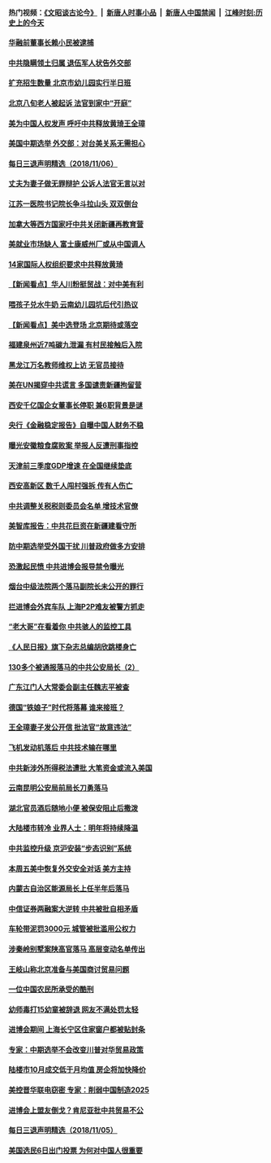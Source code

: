 #### 热门视频：[《文昭谈古论今》](https://github.com/gfw-breaker/wenzhao/blob/master/README.md?t=11070933) &nbsp;|&nbsp; [新唐人时事小品](https://github.com/gfw-breaker/ntdtv-comedy/blob/master/README.md?t=11070933) &nbsp;|&nbsp; [新唐人中国禁闻](https://github.com/gfw-breaker/ntdtv-news/blob/master/README.md?t=11070933) &nbsp;|&nbsp; [江峰时刻:历史上的今天](https://github.com/gfw-breaker/today-in-history/blob/master/README.md?t=11070933) 


#### [华融前董事长赖小民被逮捕](../pages/nsc413/n10835302.md?t=11070933) 

#### [中共隐瞒领土归属 退伍军人状告外交部](../pages/nsc413/n10834882.md?t=11070933) 

#### [扩充招生数量 北京市幼儿园实行半日班](../pages/nsc413/n10834665.md?t=11070933) 

#### [北京八旬老人被起诉 法官到家中“开庭”](../pages/nsc413/n10833072.md?t=11070933) 


#### [美为中国人权发声 呼吁中共释放黄琦王全璋](../pages/nsc413/n10834931.md?t=11070933) 

#### [美国中期选举 外交部：对台美关系无需担心](../pages/nsc413/n10834857.md?t=11070933) 

#### [每日三退声明精选（2018/11/06）](../pages/nsc413/n10834887.md?t=11070933) 

#### [丈夫为妻子做无罪辩护 公诉人法官无言以对](../pages/nsc413/n10615719.md?t=11070933) 

#### [江苏一医院书记院长争斗拉山头 双双倒台](../pages/nsc413/n10834464.md?t=11070933) 

#### [加拿大等西方国家吁中共关闭新疆再教育营](../pages/nsc413/n10834418.md?t=11070933) 

#### [美就业市场缺人 富士康威州厂或从中国调人](../pages/nsc413/n10834510.md?t=11070933) 

#### [14家国际人权组织要求中共释放黄琦](../pages/nsc413/n10834157.md?t=11070933) 

#### [【新闻看点】华人川粉挺贸战：对中美有利](../pages/nsc413/n10834109.md?t=11070933) 

#### [喂孩子兑水牛奶 云南幼儿园坑后代引热议](../pages/nsc413/n10834409.md?t=11070933) 

#### [【新闻看点】美中选登场 北京期待或落空](../pages/nsc413/n10833936.md?t=11070933) 

#### [福建泉州近7吨碳九泄漏 有村民接触后入院](../pages/nsc413/n10834291.md?t=11070933) 

#### [黑龙江万名教师维权上访 无官员接待](../pages/nsc413/n10833659.md?t=11070933) 

#### [美在UN揭穿中共谎言 多国谴责新疆拘留营](../pages/nsc413/n10834220.md?t=11070933) 

#### [西安千亿国企女董事长停职 兼6职背景是谜](../pages/nsc413/n10834246.md?t=11070933) 

#### [央行《金融稳定报告》自曝中国人财务不稳](../pages/nsc413/n10834139.md?t=11070933) 

#### [曝光安徽粮食腐败案 举报人反遭刑事指控](../pages/nsc413/n10834027.md?t=11070933) 

#### [天津前三季度GDP增速 在全国继续垫底](../pages/nsc413/n10833943.md?t=11070933) 

#### [西安高新区 数千人闯村强拆  传有人伤亡](../pages/nsc413/n10834104.md?t=11070933) 

#### [中共调整关税税则委员会名单 增技术官僚](../pages/nsc413/n10834145.md?t=11070933) 

#### [美智库报告：中共花巨资在新疆建看守所](../pages/nsc413/n10834034.md?t=11070933) 

#### [防中期选举受外国干扰 川普政府做多方安排](../pages/nsc413/n10834018.md?t=11070933) 

#### [恐激起民愤 中共进博会报导禁令曝光](../pages/nsc413/n10832927.md?t=11070933) 

#### [烟台中级法院两个落马副院长未公开的罪行](../pages/nsc413/n10665752.md?t=11070933) 

#### [拦进博会外宾车队 上海P2P难友被警方抓走](../pages/nsc413/n10833154.md?t=11070933) 

#### [“老大哥”在看着你 中共骇人的监控工具](../pages/nsc413/n10833906.md?t=11070933) 

#### [《人民日报》旗下杂志总编胡欣跳楼身亡](../pages/nsc413/n10833873.md?t=11070933) 

#### [130多个被通报落马的中共公安局长（2）](../pages/nsc413/n10831351.md?t=11070933) 

#### [广东江门人大常委会副主任魏志平被查](../pages/nsc413/n10833435.md?t=11070933) 


#### [德国“铁娘子”时代将落幕 谁来接班？](../pages/nsc413/n10833701.md?t=11070933) 

#### [王全璋妻子发公开信 批法官“故意违法”](../pages/nsc413/n10833219.md?t=11070933) 

#### [飞机发动机落后 中共技术输在哪里](../pages/nsc413/n10831804.md?t=11070933) 

#### [中共新涉外所得税法遭批 大笔资金或流入美国](../pages/nsc413/n10833251.md?t=11070933) 

#### [云南昆明公安局前局长刀勇落马](../pages/nsc413/n10833269.md?t=11070933) 

#### [湖北官员酒后随地小便 被保安阻止后撒泼](../pages/nsc413/n10832911.md?t=11070933) 

#### [大陆楼市转冷 业界人士：明年将持续降温](../pages/nsc413/n10832973.md?t=11070933) 

#### [中共监控升级 京沪安装“步态识别”系统](../pages/nsc413/n10833186.md?t=11070933) 

#### [本周五美中恢复外交安全对话 美方主持](../pages/nsc413/n10833126.md?t=11070933) 

#### [内蒙古自治区能源局长上任半年后落马](../pages/nsc413/n10832897.md?t=11070933) 

#### [中信证券两融案大逆转 中共被批自相矛盾](../pages/nsc413/n10832869.md?t=11070933) 

#### [车轮带泥罚3000元 城管被批滥用公权力](../pages/nsc413/n10832540.md?t=11070933) 

#### [涉秦岭别墅案陕高官落马 高层变动名单传出](../pages/nsc413/n10832480.md?t=11070933) 

#### [王岐山称北京准备与美国商讨贸易问题](../pages/nsc413/n10832654.md?t=11070933) 

#### [一位中国农民所承受的酷刑](../pages/nsc413/n10831706.md?t=11070933) 

#### [幼师毒打15幼童被辞退 网友不满处罚太轻](../pages/nsc413/n10832530.md?t=11070933) 

#### [进博会期间 上海长宁区住家窗户都被贴封条](../pages/nsc413/n10832588.md?t=11070933) 


#### [专家：中期选举不会改变川普对华贸易政策](../pages/nsc413/n10832522.md?t=11070933) 

#### [陆楼市10月成交低于月均值 房企将加快降价](../pages/nsc413/n10832315.md?t=11070933) 

#### [美控晋华联电窃密 专家：削弱中国制造2025](../pages/nsc413/n10831918.md?t=11070933) 

#### [进博会上盟友倒戈？肯尼亚批中共贸易不公](../pages/nsc413/n10831730.md?t=11070933) 

#### [每日三退声明精选（2018/11/05）](../pages/nsc413/n10832463.md?t=11070933) 

#### [美国选民6日出门投票 为何对中国人很重要](../pages/nsc413/n10832216.md?t=11070933) 

